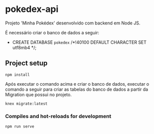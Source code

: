 # pokedex-api

Projeto 'Minha Pokédex' desenvolvido com backend em Node JS.

É necessário criar o banco de dados a seguir:
- CREATE DATABASE `pokedex` /*!40100 DEFAULT CHARACTER SET utf8mb4 */;

## Project setup
```
npm install
```

Após executar o comando acima e criar o banco de dados, executar o comando a seguir para criar as tabelas do banco de dados a partir da Migration que possui no projeto.

```
knex migrate:latest
```

### Compiles and hot-reloads for development
```
npm run serve
```
